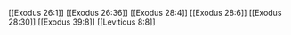 [[Exodus 26:1]]
[[Exodus 26:36]]
[[Exodus 28:4]]
[[Exodus 28:6]]
[[Exodus 28:30]]
[[Exodus 39:8]]
[[Leviticus 8:8]]
